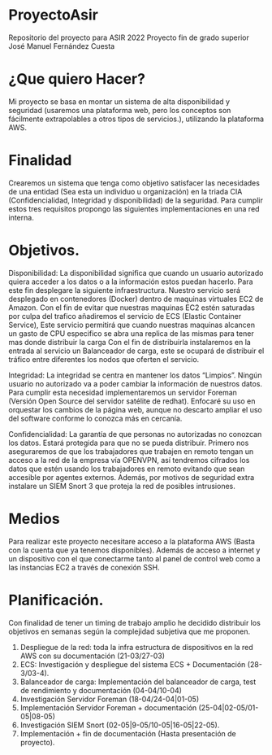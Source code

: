 # ProyectoAsir
Repositorio del proyecto para ASIR 2022
Proyecto fin de grado superior José Manuel Fernández Cuesta

# ¿Que quiero Hacer?

Mi proyecto se basa en montar un sistema de alta disponibilidad y seguridad (usaremos una plataforma web, pero los conceptos son fácilmente extrapolables a otros tipos de servicios.), utilizando la plataforma AWS. 

# Finalidad

Crearemos un sistema que tenga como objetivo satisfacer las necesidades de una entidad (Sea esta un individuo u organización) en la triada CIA (Confidencialidad, Integridad y disponibilidad) de la seguridad. Para cumplir estos tres requisitos propongo las siguientes implementaciones en una red interna.

# Objetivos.

Disponibilidad:
	La disponibilidad significa que cuando un usuario autorizado quiera acceder a los datos o a la información estos puedan hacerlo. Para este fin desplegare la siguiente infraestructura.
	Nuestro servicio será desplegado en contenedores (Docker) dentro de maquinas virtuales EC2 de Amazon.
	Con el fin de evitar que nuestras maquinas EC2 estén saturadas por culpa del trafico añadiremos el servicio de ECS (Elastic Container Service), Este servicio permitirá que cuando nuestras maquinas alcancen un gasto de CPU especifico se abra una replica de las mismas para tener mas donde distribuir la carga
	Con el fin de distribuirla instalaremos en la entrada al servicio un Balanceador de carga, este se ocupará de distribuir el tráfico entre diferentes los nodos que oferten el servicio.

Integridad:
	La integridad se centra en mantener los datos “Limpios”. Ningún usuario no autorizado va a poder cambiar la información de nuestros datos.
	Para cumplir esta necesidad implementaremos un servidor Foreman (Versión Open Source del servidor satélite de redhat). Enfocaré su uso en orquestar los cambios de la página web, aunque no descarto ampliar el uso del software conforme lo conozca más en cercanía.

Confidencialidad:
	La garantía de que personas no autorizadas no conozcan los datos. Estará protegida para que no se pueda distribuir.
	Primero nos aseguraremos de que los trabajadores que trabajen en remoto tengan un acceso a la red de la empresa vía OPENVPN, así tendremos cifrados los datos que estén usando los trabajadores en remoto evitando que sean accesible por agentes externos.
	Además, por motivos de seguridad extra instalare un SIEM Snort 3 que proteja la red de posibles intrusiones.
# Medios

Para realizar este proyecto necesitare acceso a la plataforma AWS (Basta con la cuenta que ya tenemos disponibles). Además de acceso a internet y un dispositivo con el que conectarme tanto al panel de control web como a las instancias EC2 a través de conexión SSH.

# Planificación.
Con finalidad de tener un timing de trabajo amplio he decidido distribuir los objetivos en semanas según la complejidad subjetiva que me proponen.

1.	Despliegue de la red: toda la infra estructura de dispositivos en la red AWS con su documentación (21-03/27-03)
2.	ECS: Investigación y despliegue del sistema ECS + Documentación (28-3/03-4).
3.	Balanceador de carga: Implementación del balanceador de carga, test de rendimiento y documentación (04-04/10-04)
4.	Investigación Servidor Foreman (18-04/24-04|01-05)
5.	Implementación Servidor Foreman + documentación (25-04|02-05/01-05|08-05)
6.	Investigación SIEM Snort (02-05|9-05/10-05|16-05|22-05).
7.	Implementación + fin de documentación (Hasta presentación de proyecto).

